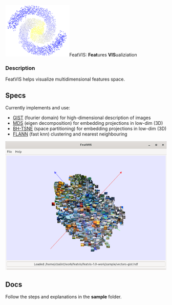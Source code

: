 <img src="docs/logo/logo-indexed.png" width="200"/>FeatVIS: **Feat**ures **VIS**ualiziation

### Description

FeatVIS helps visualize multidimensional features space.

## Specs

Currently implements and use:

 * [GIST](https://people.csail.mit.edu/torralba/code/spatialenvelope/) (fourier domain) for high-dimensional description of images
 * [MDS](https://en.wikipedia.org/wiki/Multidimensional_scaling) (eigen decomposition) for embedding projections in low-dim (3D)
 * [BH-TSNE](http://lvdmaaten.github.io/publications/papers/JMLR_2014.pdf) (space partitioning) for embedding projections in low-dim (3D)
 * [FLANN](https://github.com/flann-lib/flann) (fast knn) clustering and nearest neighbouring

![VIEW](docs/images/featvis-view.png)

## Docs
  
  Follow the steps and explanations in the **sample** folder.
